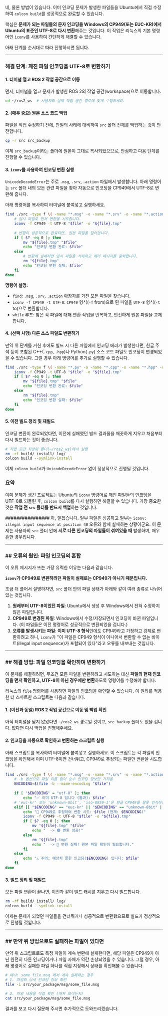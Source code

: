 네, 물론 방법이 있습니다. 이미 인코딩 문제가 발생한 파일들을 Ubuntu에서 직접 수정하여 `colcon build`를 성공적으로 완료할 수 있습니다.

핵심은 **문제가 되는 파일들의 문자 인코딩을 Windows의 CP949(또는 EUC-KR)에서 Ubuntu의 표준인 UTF-8로 다시 변환**해주는 것입니다. 이 작업은 리눅스의 기본 명령어인 `iconv`를 사용하여 간단하게 해결할 수 있습니다.

아래 단계를 순서대로 따라 진행하시면 됩니다.

-----

### **해결 단계: 깨진 파일 인코딩을 UTF-8로 변환하기**

#### **1. 터미널 열고 ROS 2 작업 공간으로 이동**

먼저, 터미널을 열고 문제가 발생한 ROS 2의 작업 공간(workspace)으로 이동합니다.

```bash
cd ~/ros2_ws  # 사용자의 실제 작업 공간 경로에 맞게 수정하세요.
```

#### **2. (매우 중요) 원본 소스 코드 백업**

파일을 직접 수정하기 전에, 만일의 사태에 대비하여 `src` 폴더 전체를 백업하는 것이 안전합니다.

```bash
cp -r src src_backup
```

이제 `src_backup`이라는 폴더에 원본이 그대로 복사되었으므로, 안심하고 다음 단계를 진행할 수 있습니다.

#### **3. `iconv`를 사용하여 인코딩 변환 실행**

`UnicodeDecodeError`는 주로 `.msg`, `.srv`, `.action` 파일에서 발생합니다. 아래 명령어는 `src` 폴더 내의 모든 관련 파일을 찾아 자동으로 인코딩을 CP949에서 UTF-8로 변환해 줍니다.

아래 명령어를 복사하여 터미널에 붙여넣고 실행하세요.

```bash
find ./src -type f \( -name "*.msg" -o -name "*.srv" -o -name "*.action" \) -print0 | while IFS= read -r -d $'\0' file; do
    # 임시 파일로 먼저 변환을 시도합니다.
    iconv -f CP949 -t UTF-8 "$file" -o "${file}.tmp"
    
    # 변환이 성공적으로 완료되면, 원본 파일을 덮어씁니다.
    if [ $? -eq 0 ]; then
        mv "${file}.tmp" "$file"
        echo "인코딩 변환 완료: $file"
    else
        # 변환에 실패하면 임시 파일을 삭제하고 에러 메시지를 출력합니다.
        rm "${file}.tmp"
        echo "인코딩 변환 실패: $file"
    fi
done
```

**명령어 설명:**

  * `find`: `.msg`, `.srv`, `.action` 확장자를 가진 모든 파일을 찾습니다.
  * `iconv -f CP949 -t UTF-8`: `CP949` 형식(`-f` from)으로 된 파일을 `UTF-8` 형식(`-t` to)으로 변환합니다.
  * `while` 루프: 찾은 각 파일에 대해 변환 작업을 반복하고, 안전하게 원본 파일을 교체합니다.

#### **4. (선택 사항) 다른 소스 파일도 변환하기**

만약 위 단계를 거친 후에도 빌드 시 다른 파일에서 인코딩 에러가 발생한다면, 한글 주석 등이 포함된 C++(`.cpp`, `.hpp`)나 Python(`.py`) 소스 코드 파일도 인코딩이 변경되었을 수 있습니다. 그럴 경우 아래 명령어를 추가로 실행할 수 있습니다.

```bash
find ./src -type f \( -name "*.py" -o -name "*.cpp" -o -name "*.hpp" -o -name "CMakeLists.txt" -o -name "package.xml" \) -print0 | while IFS= read -r -d $'\0' file; do
    iconv -f CP949 -t UTF-8 "$file" -o "${file}.tmp"
    if [ $? -eq 0 ]; then
        mv "${file}.tmp" "$file"
        echo "인코딩 변환 완료: $file"
    else
        rm "${file}.tmp"
        echo "인코딩 변환 실패: $file"
    fi
done
```

#### **5. 이전 빌드 정리 및 재빌드**

인코딩 변환이 완료되었다면, 이전에 실패했던 빌드 결과물을 깨끗하게 지우고 처음부터 다시 빌드하는 것이 좋습니다.

```bash
# 작업 공간 최상위 폴더(~/ros2_ws)에서 실행
rm -rf build/ install/ log/
colcon build --symlink-install
```

이제 `colcon build`가 `UnicodeDecodeError` 없이 정상적으로 진행될 것입니다.

### 요약

이미 문제가 생긴 프로젝트는 Ubuntu의 `iconv` 명령어로 깨진 파일들의 인코딩을 UTF-8로 되돌린 후, `colcon build`를 다시 실행하면 해결할 수 있습니다. 가장 중요한 것은 **작업 전 `src` 폴더를 반드시 백업**하는 것입니다.


################ 
아, 알겠습니다. 일부 파일은 성공하고 일부는 `iconv: illegal input sequence at position 40` 오류와 함께 실패하는 상황이군요. 이 문제는 사용자의 `src` 폴더 안에 **서로 다른 인코딩의 파일들이 섞여있을 때** 발생하며, 매우 흔한 경우입니다.

-----

### \#\# 오류의 원인: 파일 인코딩의 혼합

이 오류 메시지가 뜨는 가장 유력한 이유는 다음과 같습니다.

**`iconv`가 CP949로 변환하려던 파일이 실제로는 CP949가 아니기 때문입니다.**

조금 더 풀어서 설명하자면, `src` 폴더 안의 파일 상태가 아래와 같이 여러 종류로 나뉘어 있는 것입니다.

1.  **원래부터 UTF-8이었던 파일**: Ubuntu에서 생성 후 Windows에서 전혀 수정하지 않은 파일입니다.
2.  **CP949로 변경된 파일**: Windows에서 수정/저장되면서 인코딩이 바뀐 파일입니다. (이 파일들은 이전 명령어로 성공적으로 변환되었을 겁니다.)
3.  **오류를 발생시키는 파일**: **이미 UTF-8 형식**인데도 CP949라고 가정하고 강제로 변환하려고 하니, `iconv`가 "이 파일은 CP949 형식이 아니어서 변환할 수 없는 바이트(illegal input sequence)가 포함되어 있다"라고 오류를 내보내는 것입니다.

-----

### \#\# 해결 방법: 파일 인코딩을 확인하며 변환하기

이 문제를 해결하려면, 무조건 모든 파일을 변환하려고 시도하는 대신 **파일의 현재 인코딩을 먼저 확인하고, UTF-8이 아닌 경우에만 변환**하도록 명령어를 수정해야 합니다.

리눅스의 `file` 명령어를 사용하면 파일의 인코딩을 확인할 수 있습니다. 이 원리를 적용한 더 스마트한 스크립트는 다음과 같습니다.

#### **1. (이전과 동일) ROS 2 작업 공간으로 이동 및 백업 확인**

아직 터미널을 닫지 않았다면 `~/ros2_ws` 경로일 것이고, `src_backup` 폴더도 있을 겁니다. 없다면 다시 백업을 진행해주세요.

#### **2. 인코딩을 자동으로 확인하고 변환하는 스크립트 실행**

아래 스크립트를 복사하여 터미널에 붙여넣고 실행하세요. 이 스크립트는 각 파일의 인코딩을 확인해서 이미 UTF-8이면 건너뛰고, CP949로 추정되는 파일만 변환을 시도합니다.

```bash
find ./src -type f \( -name "*.msg" -o -name "*.srv" -o -name "*.action" \) -print0 | while IFS= read -r -d $'\0' file; do
    # -b 옵션으로 파일 이름 없이 순수 인코딩 정보만 가져옴
    ENCODING=$(file -b --mime-encoding "$file")
    
    if [ "$ENCODING" = "utf-8" ]; then
        echo "✅ 이미 UTF-8 입니다 (통과): $file"
    # 'euc-kr' 또는 'unknown-8bit', 'iso-8859-1'은 한글 CP949를 잘못 인식하는 경우가 많음
    elif [[ "$ENCODING" == "euc-kr" || "$ENCODING" == "unknown-8bit" || "$ENCODING" == "iso-8859-1" ]]; then
        echo "🤔 CP949로 추정하여 변환 시도: $file (현재: $ENCODING)"
        iconv -f CP949 -t UTF-8 "$file" -o "${file}.tmp"
        if [ $? -eq 0 ]; then
            mv "${file}.tmp" "$file"
            echo "  -> 🟢 변환 성공!"
        else
            rm "${file}.tmp"
            echo "  -> 🔴 변환 실패! 원본 파일 확인이 필요합니다."
        fi
    else
        echo "⚠️ 주의: 예상치 못한 인코딩($ENCODING) 입니다: $file"
    fi
done
```

#### **3. 빌드 정리 및 재빌드**

모든 파일 변환이 끝나면, 이전과 같이 빌드 캐시를 지우고 다시 빌드합니다.

```bash
rm -rf build/ install/ log/
colcon build --symlink-install
```

이제는 문제가 되었던 파일들을 건너뛰거나 성공적으로 변환했으므로 빌드가 정상적으로 진행될 것입니다.

-----

### \#\# 만약 위 방법으로도 실패하는 파일이 있다면

만약 위 스크립트로도 특정 파일이 계속 변환에 실패한다면, 해당 파일은 CP949가 아닌 완전히 다른 인코딩이거나 파일 자체가 약간 손상되었을 수 있습니다. 그럴 경우, 아래 명령어로 실패한 파일 하나를 직접 지정해서 상태를 확인해볼 수 있습니다.

```bash
# 예시: some_file.msg 에서 계속 실패하는 경우
# 1. 파일의 상세 인코딩 정보 확인
file -i src/your_package/msg/some_file.msg

# 2. 파일 내용을 직접 확인 (깨져 보이는지)
cat src/your_package/msg/some_file.msg
```

결과를 보고 다시 질문해 주시면 추가적으로 도와드리겠습니다.
